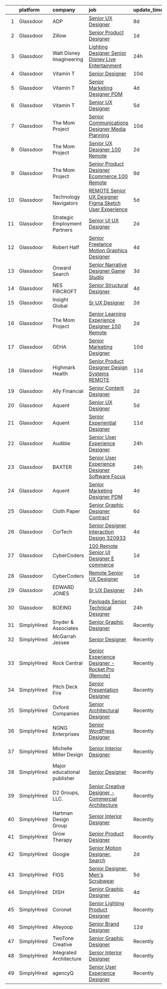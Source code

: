 

|    | platform    | company                       | job                                                                                                                                                                                                                                                                                                                                                                                                                                                                                                                                                                                                                                                                                                                                                                                                                                                                                                                                                                                                                                                                                                                                                                                                                                                                                                                                                                                                                                                                      | update_time   | location             |
|---:|:------------|:------------------------------|:-------------------------------------------------------------------------------------------------------------------------------------------------------------------------------------------------------------------------------------------------------------------------------------------------------------------------------------------------------------------------------------------------------------------------------------------------------------------------------------------------------------------------------------------------------------------------------------------------------------------------------------------------------------------------------------------------------------------------------------------------------------------------------------------------------------------------------------------------------------------------------------------------------------------------------------------------------------------------------------------------------------------------------------------------------------------------------------------------------------------------------------------------------------------------------------------------------------------------------------------------------------------------------------------------------------------------------------------------------------------------------------------------------------------------------------------------------------------------|:--------------|:---------------------|
|  1 | Glassdoor   | ADP                           | [Senior UX Designer](https://www.glassdoor.com/partner/jobListing.htm?pos=107&ao=1110586&s=58&guid=000001815be01ee6874bbd4babf18167&src=GD_JOB_AD&t=SR&vt=w&cs=1_7081fec8&cb=1655103823949&jobListingId=1007917743783&cpc=59DEFF8D475298C3&jrtk=3-0-1g5du07olr0m2801-1g5du07p3pkgu800-2f3c4f70934b8f78--6NYlbfkN0AR2uNjmkBsLhUbDGGe1Qsc_-HvGcpoGDKt9Hy0U0DCLSdHC2U1oG7ut_PGe1Csn44lUy-ROPYXBMZAzdIeCj-zWC_f1d9hH8N3G3gg45SvCVN_SQvVqqrorsksBKVDd8txgNLY9DSFCt__NvWMejzdpLlNqmoYJRck2JUMoAeMM91OLdlaAgWEivlxntaEqDLXxidQO2LauGsxcuO2XL3k5hBGAmoyuGspfIzknBvriS2KqM9_5DTudJTcJQCFT4_o8VywQ9jtlvyuHB7VZyHCtiist8GVDdn8N1a2P0jszmVgD_Vyy_DC0B3pcBzw6TZr3-iU4VXQFmSEfh03WAoD7jp6Zh730GPcUktwIXjK8E6NxgV8dkKfQnR1efXiUaS5ycXid_REiObmSEWZdsHItS_TIsqASrrLroBabMlIPy-FxENiNz_augEfUj-P-TKhIfMrhnsvexeuQECFNZUyIS5e7kKST1SpO32WvogAkKlR11tqdFI0lhUgPf9UkdFhM4uj3OInhKhVMyn_OCJPY_eExOR45FZb70glnmMPLT6DyX3EOykRwn4bRS8vq6gmoGe1zRzakYH1Bl06YMnDh9lQEpUDwS6QFS5VmxtbVSgNEjp_Myq6Ij_5EMSWsNpwIk6IQhzdI-1CX8LOKmlpZyopNr1Tsz_QRmCR2uyuLhZYKwA7nX2vE6IRa6NEdR7dedf7VGa6z9QcsmDOiERXbE9kcUGtdH8E_AFpGRXgEuYvqhgLzTcpwAM73FvgNaiaCRaeKLkr4CZ6mRWfO8R6MR3aff8IbPOVAVnTXbvi1_VradMvEJakgpHzD0ra26vFCb0pfJypwDQ69Kx1R5uJb1aRXPPXz8ces38xyd9BH-uJPVuoYzkm4xu3U3awsw7-MuSbRuiMtvw0YxBXi8t11obKbr-YK063jJr_Wz39_BU2y56EKP4XZLHinq7kcSOUxVb50APL3t_h3smTRvza0t2oAojUadP6UkdeneTGcASUJlJCOfKjrc8rIExMqShpzHzxO0tjnpMxuX0FLT5qNXrd3HRRkIfiTpxynQPBVSw1Po69_W1pSxkj1Th8fx0RFqQ26ZOOMA2JcJ9GiZnN) | 8d            | Parsippany, NJ       |
|  2 | Glassdoor   | Zillow                        | [Senior Product Designer](https://www.glassdoor.com/partner/jobListing.htm?pos=102&ao=1110586&s=58&guid=000001815be01ee6874bbd4babf18167&src=GD_JOB_AD&t=SR&vt=w&cs=1_1913d321&cb=1655103823948&jobListingId=1007933236055&cpc=F41FEAB56D215062&jrtk=3-0-1g5du07olr0m2801-1g5du07p3pkgu800-e496e8acc40d5a6a--6NYlbfkN0ANMurRYyPEXg08u6OamUd1Mvhk-zhFSGYIZgoJR86UvYL2v6MoUqae-sD5DnU21vo-KQkrM1-nxigulcVUp6UcYl08yI5UdNRZZIoboFgVCXFZH-Ur5VCCM-kHCbgkC536mMNcJpfMsoDbDUXEuuapVQkZvN0gLXl-tXLlhyovmLm7M2jJViiS3mRyVGgG2cnt5deRsE_Kalw-JAohFUo7eCLYfL-INBpBwk5N-_rH2gYFmWmJcRB1nAeksfoiluVMr51PKEIh2wRcagaBKWbhvs0E3rWfdBKycbDg3A8zbQyFvfJLql4kQwdYrQVVih-dAeMtKpT9PHa1V-upr62wezMBAta76m4nBJ01r7qwckhLjEcr6k7LQ1TaFDeFX8dqhUsfudjheZHg1ZiYMNxNawOLLWh3no4eQoExO9sBDB3GchkNLewkHUR05UuiE4Esu1a58wgKjhGiO6nXV3KDrXgMB_mbswsXP08DUCuoq3X3DNk7eo7LuC8ukrx2Uw9kaAAPsRABJq5zlgbBbrFR8W9tlExxvtbKCW3acnhTqDmGOAc3InMxb3vPAMJML3jiksKBF1WZozMQkyVI4_Q5wxebYmlaKAZ6GG4xTjR19LV5XWLLYRC4_Rs-H4Rmst2bXbQTpTlLhvenbeqbbuAs7nfGemGoDEFxVc-Tz5bvGc8GNIKLiGF6tRyxxEkvfa_5J_cc7yuSl0VzlK_5yHvabdf-czHs9ni_z4mG3sQhY8EQxh_YYbYGOTNVaNOFBNGJT8oVqCUQbW5azdsD9G65th5iLo-23PjlYc_xesFw59wU_hd3SPait4zcTGXjJ8zpvi66HDrXlviamjvg5me3NSjzzJ7CoxMbkpRduiXJzMSY7YJLd_e1jBFSb5euHKY%3D)                                                                                                                                                                                                              | 1d            | Remote               |
|  3 | Glassdoor   | Walt Disney Imagineering      | [Lighting Designer Senior  Disney Live Entertainment](https://www.glassdoor.com/partner/jobListing.htm?pos=113&ao=1110586&s=58&guid=000001815be01ee6874bbd4babf18167&src=GD_JOB_AD&t=SR&vt=w&cs=1_2814a0dc&cb=1655103823949&jobListingId=1007934367018&cpc=FD1C1DA32C38CFA7&jrtk=3-0-1g5du07olr0m2801-1g5du07p3pkgu800-183d2083d020ddf5--6NYlbfkN0DAFTyt7pbDCC2JPO79CSdi1dIb81yjczP5qsKcZIxgiRd1qisRd4re16D_VG3-wzW7qMk83DrT43t3AAolL8I5Qov7wvGEDLMgVH_9gEOlwZ6UMflC3_RsUxb2Rn1xYie_QjmLJDGNGvjy2bDFPJUzjN26qlh5f5eG00r7tslRIhI0GBSheW8Fdq1X5zi8-b_3cRzDc6HCSEfYyJOsdNhSWggq_MKdnvFBUzl4AOpDpSVa9LQkpeWwVZhgd2NObrbThWoXPzKqX6ZAo5k4DfKfgRRalJptTKVUidr5rsAjHLS3lITtC88Z3YESQMj1Uia0ZaYrz9qvgM8EGPhKKextJt8PEJktV8AxNpMgzXMRpaSr5s_TjhW9ZTUxZXcD_WENitrlEUWwV6VirOGhrdIeUIiAScmgB83zfQTUodoC0v_V1Sbb6PAZOeKzEesOURi31N81imt75A%3D%3D)                                                                                                                                                                                                                                                                                                                                                                                                                                                                                                                                                                                                                                    | 24h           | Gilmore, AR          |
|  4 | Glassdoor   | Vitamin T                     | [Senior Designer](https://www.glassdoor.com/partner/jobListing.htm?pos=130&ao=1110586&s=58&guid=000001815be01ee6874bbd4babf18167&src=GD_JOB_AD&t=SR&vt=w&cs=1_27dc64c3&cb=1655103823954&jobListingId=1007913667833&cpc=AC285F3A3ECA6BB0&jrtk=3-0-1g5du07olr0m2801-1g5du07p3pkgu800-baf80011e21b8684--6NYlbfkN0DMrcEu7yrtATojKJA7cEzGQ3FdRGWLh0CZQInL4ECGI6k5tN82kdM0OKoro5eXmjrhU1LzCeq0l2IIkj6n6RI8_0amsVUGQP15NMpAuhX-yad4CDq7e_LfVxFA3F54u95X8Sh8xt6I5sA1eKvUwGVipAkl0DBa93dQ_fby4AVnsiLtZtUIAsrmRlm2mB_A1Xt36YAUNjMgxEsqxui1YjqPnTEFMZ6xewOpiPptMo-joMsJVBGTjOjT0Z6DudSHDQMBQvoSnbIezYOIi3PpEhW8bQUavYEWvjbefRChKRPVOLdmcxNlU4W7RaX4IC10o1RBzbTU9pBJkXL_Kb5Fy2_F8Eoxujayuw5A-4IaNukjK627O1UvSkrUaiKKp2URq4Hwfk-f9XhlyuQs6e5hW33KaKvfmQelIGYSorkutBboeFXo1ccqtjagdxowD8eVNGRfQII9wNE4aBLLZzK8qJPU)                                                                                                                                                                                                                                                                                                                                                                                                                                                                                                                                                                                                                                                                    | 10d           | Remote               |
|  5 | Glassdoor   | Vitamin T                     | [Senior Marketing Designer  PDM](https://www.glassdoor.com/partner/jobListing.htm?pos=121&ao=1110586&s=58&guid=000001815be01ee6874bbd4babf18167&src=GD_JOB_AD&t=SR&vt=w&cs=1_11139f31&cb=1655103823953&jobListingId=1007926724966&cpc=FD1C1DA32C38CFA7&jrtk=3-0-1g5du07olr0m2801-1g5du07p3pkgu800-1b4beb9131927459--6NYlbfkN0DMrcEu7yrtATojKJA7cEzGQ3FdRGWLh0CZQInL4ECGI6k5tN82kdM0OKoro5eXmjo0IbV3G3UhsQeiXWaca1pTGh3pA9WzITxlpGJMyYx0RZJQE0_OTl3RLREp84fEa_pBy6AfYNtc1OoQTDZEkCXveAKXD71h8tPY1owF9FbvHJM1p3ZJOTPFzeHcb4-zK87zBJcEpRP4NPxsGNVS1SYb2ymFE-2PJ4NNZK4B8JQ23yAOJmR9_Btgf3LebqEj1OCelM8gbyvDDX3KQ_VWUu43vdAjL_y1klxOT0nGtoCJ9uUaFfd-DLo5gW0Y5IPkVkLc9DphgRDGKdf4gY5AMoZyEL_3yFsXEF9fbh0fM3ymg2NBAke6vfTypwud0c3dpkqnfs4O-VwtIpn2vGFnoG-UgXsuVeEqEnGIkUDaqF7z6fJl3WZ-hD2fNGea9mxAl3MRw5A3iXchY_9NT42vEAo3TCW2i9T2Ir0%3D)                                                                                                                                                                                                                                                                                                                                                                                                                                                                                                                                                                                                                                       | 4d            | Remote               |
|  6 | Glassdoor   | Vitamin T                     | [Senior UX Designer](https://www.glassdoor.com/partner/jobListing.htm?pos=127&ao=1110586&s=58&guid=000001815be01ee6874bbd4babf18167&src=GD_JOB_AD&t=SR&vt=w&cs=1_5223d215&cb=1655103823954&jobListingId=1007924943634&cpc=FD1C1DA32C38CFA7&jrtk=3-0-1g5du07olr0m2801-1g5du07p3pkgu800-783f057a1f0ccaa9--6NYlbfkN0DMrcEu7yrtATojKJA7cEzGQ3FdRGWLh0CZQInL4ECGI6k5tN82kdM0OKoro5eXmjoUXqkiq75TjknM-yrbzOadjLd9PuPCwWUZ9YjP5Lh_Y7z0_MgskuMgVNOKhL4bUlVxZKQneKLkzcL65e_W14RXMWJwmpJ0pV9a0G_BL1s-ITxcfnz8QoijZ7inXBqOmpbJHlIRhXObN0eFmzmk_oMwfNAFU9xkhqpBJDjO-gWlKl94MF0PS5bW5HD28C0di_4PHT0NK7EFm9M3Q5Lpq92ZsjGYDVGrlekZ-Ml55ik86IM5Ou48TdXwtlHTIcJ-VONiIMGeQ4V4-zbDZ016JFu_KNvFZe9QzIGKO3SRL4bKNZlPAhRCb8Ov4_slUnisjN-hB4GRQ3ZR00Cw60mzonFX_Dh-jAJcvbghN-VxV8FFYsulGUZZJXqKBQl1l3tFWLVtPnyZ4QXijgu4O0Jxduzwmv3YPEiXpcI%3D)                                                                                                                                                                                                                                                                                                                                                                                                                                                                                                                                                                                                                                                   | 5d            | Remote               |
|  7 | Glassdoor   | The Mom Project               | [Senior Communications Designer  Media Planning ](https://www.glassdoor.com/partner/jobListing.htm?pos=109&ao=1110586&s=58&guid=000001815be01ee6874bbd4babf18167&src=GD_JOB_AD&t=SR&vt=w&cs=1_9f85bbf6&cb=1655103823949&jobListingId=1007914033478&cpc=A0637F14311B9419&jrtk=3-0-1g5du07olr0m2801-1g5du07p3pkgu800-589e24fe4322ea28--6NYlbfkN0BDp_epf89aHDQhKpPegNJQ_ldQpEFZQsM9OcONMGxWx6pU56EKHF58QjVdAUvn2gWOCKJLX5Pah___t0noMZKfkogk1fvaww89d1MUBeo-dynkJh5MHmwSNCMByfUp7lYIVxgmTXwtvXfu7A8Bi6vJPHNMKZ0WCZXQi8KhACPaOFBszoMQc2nzH7VfFKGKyZUeVpfLyLyD_eECgebQIN0My7U2lbb1A_LqRp1WFQOUsmqeRismRqftP2ZxMgWHCBVF3rt3EgMvGUWKBT263hsxZAnyDGrjGc_MJotaczAj0iMC5N1OSfCBS9_gPKTSDCJfS1MsUm3oVSsUD-d6gzxwxrhKfxDdLoPFdAAZhxP0H8B8tOLeTn8Qr1QNrthkHyoR4logGWCPPreUuit9En178fUDWCo9bsbcwBsmm2FSME2saOoW7NAbLMNlTrchrLfyDcqIyoVQHNPdRDQIKxtpK1JEhz9DXwIf7LTJtrVJc6VZoELeP8DQnIG8W1B8fyidscFU8R8KNaXsjow4dMZ7EIPe3YR76hEGczHw7cfZk8II0tjpizx46hpvHZVcNcYmbkK6LGbpEg%3D%3D)                                                                                                                                                                                                                                                                                                                                                                                                                                                                                                        | 10d           | Remote               |
|  8 | Glassdoor   | The Mom Project               | [Senior UX Designer  100  Remote ](https://www.glassdoor.com/partner/jobListing.htm?pos=104&ao=1110586&s=58&guid=000001815be01ee6874bbd4babf18167&src=GD_JOB_AD&t=SR&vt=w&cs=1_0b46f74f&cb=1655103823948&jobListingId=1007932086694&cpc=F7A2269C793D5877&jrtk=3-0-1g5du07olr0m2801-1g5du07p3pkgu800-a7720eafb7f4c33c--6NYlbfkN0BDp_epf89aHDQhKpPegNJQ_ldQpEFZQsM9OcONMGxWx6pU56EKHF58QjVdAUvn2gVQP1R6UEx51CTxq_CzPkO-kLtRqu9wVfXREDt5ypdvStD56GNWlDcxSlaOUUFOexj7_W1MSWKcEXryt-VqsNIBFtTBMCBRmpvH2gPoVWIN9C-hqryfICcJpoXM5S_J_B_D3FmqB9JjRi8PU0KT1YRSPSDGZFBhda1BPCCCPvAMF8NVdCKiRdLawb5B1Ulgond9bvGpM0KJLHT9InE_jH0d7d-JC2UYSlJCD2t-bCOVJn73z78gsOeL3XUMJD_xI1nB0Zh1Z_HxzNmOQuCjXEe3Eq4cznxns8xJOabflTpwElwZzeLFORvwUT7n1Hz1QdKHgV9twp8FxYTPAc1ZX9ERVJBs8VEaqqjwLGqoPRsfTSSwL5SNai6DeU5r76zzddaGqqCOBIQ-HwDNN-gdWrOhmH3j4XvkkMrN_jlbZryauL9SqdW9UlIOWLp71iyAPbDJKI0gKwlVvKNZXMznSrwUYFZcif9lpwCALWpi5VRKsyoKQRwKyc3R-7JIcm1oUL7fjcinDXhl7w%3D%3D)                                                                                                                                                                                                                                                                                                                                                                                                                                                                                                                       | 2d            | Remote               |
|  9 | Glassdoor   | The Mom Project               | [Senior Product Designer  Ecommerce  100  Remote ](https://www.glassdoor.com/partner/jobListing.htm?pos=108&ao=1110586&s=58&guid=000001815be01ee6874bbd4babf18167&src=GD_JOB_AD&t=SR&vt=w&cs=1_eeebb854&cb=1655103823949&jobListingId=1007916631797&cpc=59DEFF8D475298C3&jrtk=3-0-1g5du07olr0m2801-1g5du07p3pkgu800-5dc217c156d2c160--6NYlbfkN0BDp_epf89aHDQhKpPegNJQ_ldQpEFZQsM9OcONMGxWx6pU56EKHF58QjVdAUvn2gUtaHUX3eLkJUiJQbi6OaBCyzUet3Z3d50_CjC2tXwtJcpx5M_a7xHbrE0_NT1JBo_I04700zYR1GArHt4e4I2AyoeFWxNoCyUlXVVhu8DkOuV_rtohP-ykCF1AY_Qxfwd1AqK8-LJaxBxgoMJCrtNOfGqbdpb-6u3HncJNMsFBnZ4WFoaSV48NJIY5BgrEJ3gIAAJdrldbOLMWLCz3dDc-Xz6buZEJLrMUlQdSxyOcCYhnMsmt80ZRtLUQzy9BBH302QP0n1oOgngABM3skuQJ8WXQu1qK1DSONaf_CFJ0Qz4xKMXhkXmvKUOwqeLLoulJfOlEx-tAkmyf1TCNO0Jd0pdf1Jj2C3xxBHp0JVFOpPIvHWJDK7Ny8DDKm2Uv9yT89Qaf-qAGmRRL5pab1VWAKt1CyuLDfaCJDNYOa9i39w6GtfTib_pwLYnCUNgMaKH-FpSsKESg38o6AR3n5pr3sT-cA1fQmA2SjIKejmgpQnOp9Qa-5DJD2IbGacd0vMnauPNV6SdyNA%3D%3D)                                                                                                                                                                                                                                                                                                                                                                                                                                                                                                       | 9d            | Remote               |
| 10 | Glassdoor   | Technology Navigators         | [REMOTE Senior UX Designer   Figma   Sketch  User Experience](https://www.glassdoor.com/partner/jobListing.htm?pos=118&ao=1110586&s=58&guid=000001815be01ee6874bbd4babf18167&src=GD_JOB_AD&t=SR&vt=w&ea=1&cs=1_9e580ec1&cb=1655103823953&jobListingId=1007923474795&cpc=444700D72F2ECBCE&jrtk=3-0-1g5du07olr0m2801-1g5du07p3pkgu800-85f4fd6b5ef2c7a6--6NYlbfkN0Dghj5z1L9zryqi6V-NO156Xa3x3UqYEK34b4tdfJ6K_3U_O56I2FbOR1N--ng7L1jtGnSUYqswiW7xBjq9N0Kp8mY0RZiM7054f10e-S-bVwEWBOsT6mgmbVD6aaG8yNXsb0WZd9CmEzu7NM9fqkdiXnLednVsll9xrnrjF_D56wzt4-OIzGhekaBqW9-yQZni1QqtmS6Et00EUmiUa6tonRscdt_IeuXOZauqXuGVYL0tDcCdZISgdzLTUpx3xSM1mwb9IAufjUR3_yv_oMLnpObDIvjjBcSoXIJs5vYjrhIAWZqIBc6MHHwhif4ynZ2aV3dfN7fmEw2ZaAkZKkLXsG6jYEHNiRIj6lEOqtXKA9iOSAdA5C-sLi3fRvI9xaZqX4c1blpAeL2Um2sVkAarmei9Wmgj1ibXvj6kn_GT_FXD7LIh0H32IHDwZ8seOIw0FBaO2ZE5xZmxDlga7t3agpCddFkwd-cOIGBp-mF3YmH4OZVkf8rfvZLl6v4piSq0cIU5WgeKZRl2JzlKFkoheeN92_GKqHLotztcEaI7GHpPWZQTPsM4)                                                                                                                                                                                                                                                                                                                                                                                                                                                                                                                   | 5d            | Remote               |
| 11 | Glassdoor   | Strategic Employment Partners | [Senior UI UX Designer](https://www.glassdoor.com/partner/jobListing.htm?pos=123&ao=1110586&s=58&guid=000001815be01ee6874bbd4babf18167&src=GD_JOB_AD&t=SR&vt=w&ea=1&cs=1_74a5b981&cb=1655103823954&jobListingId=1007931980555&cpc=32EE424DE2B657EB&jrtk=3-0-1g5du07olr0m2801-1g5du07p3pkgu800-3c0d58cfb2e5cf3f--6NYlbfkN0CLSf-jfoHigW1cBjtGRtm6_23EvXrANN9AHlQMkGJBiwptYFTk2c-t8irqyWPWI3x-QZ31W31wTjr9ruv6c3qdB1ri32lh_8dagwRQ5V9-LTl-ks22IvY4-LhNJIWTwHx-gvrVc6Ei1Jt76D_jUfbhDbGfv-po6NzQI3L7ixou525ekXo3VgkXt1GoQb0qrtwJm9PzuVXnjdU0PSxB_iTLV3csWvqzkGT5HBZw6wiK80bMvdKqmtcjC59n4A7WIBmhSa8u3Z1ORzpK2kbpAZx5Uik2zTJZ1KCtgIX1ztnIPHHSwMNPgCp0G9XREQNJSizsrHBGIsa4IcZIoyncU5JNemlh5oPDPLQgwhLr8epXdBvHqpE13xsZhbZgA1v5FTTuA-igKaSDWpKU3Vhv00__eNbUFjTJpLeQqcquT88jEuqSLFVYAaotRkuLFt2jCM2-k35YH0AK3vusU_j05k_nZFnSHAnPDMR10WVgwdh8gNYmQdeL6otplBW4uw03N_w%3D)                                                                                                                                                                                                                                                                                                                                                                                                                                                                                                                                                                                                           | 2d            | Remote               |
| 12 | Glassdoor   | Robert Half                   | [Senior Freelance Motion Graphics Designer](https://www.glassdoor.com/partner/jobListing.htm?pos=129&ao=1110586&s=58&guid=000001815be01ee6874bbd4babf18167&src=GD_JOB_AD&t=SR&vt=w&ea=1&cs=1_088adbf3&cb=1655103823955&jobListingId=1007926053481&cpc=FB7E4A1762AE5BEC&jrtk=3-0-1g5du07olr0m2801-1g5du07p3pkgu800-a35bce2ae1fee526--6NYlbfkN0CpzDdaQkua3np5pkmj49lKioZwmwxQ-yx5plwbYmV_M5St0DD8rCm1b97fu_mRPTT_o2HXMOfVCysEirEJoYdgOsK729yc258QsHmK4HBhroRjQVojqLssDhtpE90hiJNp8Q42_pqcOPmIwCBvXyd62eUjJ8qLeMKD5C_Pd3Ma1xpjeiSnCVNWelW9XiGUoQQLoqNeTWJ1c0lhxV6R2oJJLuHGUp5AUfxVP6NOShkF_C8I8xSQCkkY0QsV0YGQavU4oWPiadU6ftzuqeiL8PbL-IKk-E6pmYXP6cvEOJgTBY47exMoRhcom8MU5FC6QnXKiWi9m6nxl028uw6BDkR_E7RApKPAaBt0TOXLThIhkWMhsow0SC9SbHOdbcIjZBARW-_Gaj7LAKSwDuUzg_VvR3GsK5BZ7P_bBAVdXaWD0a_Bs7GZnD8VP0sBk8PZNkqTs3p4-hBbH2l-6-fmFugNz5a1wnA1BxUb-OMfltRar21lgerM-MEkJJET-yN9n6i5vJk2vvGHBk893kBLHXj8OgitzavJxlWZgpiqHuuuHVf1z-yfDqYnVQ_xpgXTNWnn2mELlqVNqtMVrA_dzBPUF-mEswdvHqo%3D)                                                                                                                                                                                                                                                                                                                                                                                                                                                                                       | 4d            | Minneapolis, MN      |
| 13 | Glassdoor   | Onward Search                 | [Senior Narrative Designer  Game Studio ](https://www.glassdoor.com/partner/jobListing.htm?pos=119&ao=1110586&s=58&guid=000001815be01ee6874bbd4babf18167&src=GD_JOB_AD&t=SR&vt=w&ea=1&cs=1_c95033c4&cb=1655103823953&jobListingId=1007928322732&cpc=654405A9B1E0A9F5&jrtk=3-0-1g5du07olr0m2801-1g5du07p3pkgu800-6a749217a6525866--6NYlbfkN0B7YoEZZ2QAGDyEGGmBPAUWSHc1Mt3sMCn9FehKcWA3w1Jyd5V8lWMcCNcrTVJ9hnUtnmncmJBIkjX7aKN-yD25QvOXrWub6y3kdMDiorBWt010WQmFOcarDvTWhcdvIemaGTeZW_uNapuGeTEFPoR3LNz2G23AO_esk7_TaVNuySNbS0m1awZ20WbyuJG9SETKZXCyHv2oMo7HR4YX0jn2ovhi0H1bAaVjpiLiU7vg5IDATVE0HmovE-pIaVlHuuirU1xxUCgNbs1_AFWqneMwsJYje7RID0OOl_wv-BIHgRpKLE3t1OtOUelNI_xTmXpoWwoDA7DhzimOLVdqEtSFayFSTWz8JGyouAKlHGf_bdWcleQaoMwOhwasaB5b6ttymYwFlqiZAOw8GhjdJK2qrJFqSjS1R3aEVJXgp4xME7B-OY9c26H9THthozbq8WFzitRJUCLx5s9NI_0MXQL93EpNxtK_kt5w1Xa3bocBTzBH3nTkYco6t4qXgWWQEJRNkFTVBxfbmNLs2w7apxS5Jlmmg3W4LRp5rRskJW7umG1LRpUep9_7prwdjbwIHVKmzBniyY7C9jEnVkgM-qKQKfYkFBD0x8hBxR1hpcjTdgG6DYEQtCodG-V2pz4UwRLbMl4StaIzYa5NkojN5fTzsLKF5ZB15jh2-ITwQ95PRA-6yZkCadBmv6u4vzl7Agy7nLAJyNCoGY2XaJxbkRwOG81pv_yYIpCVEDaysre4Bvs0Lqqvuuv_OwLzVdIzAlzqum4SGBWbb45C6TJ9V3u4qzSar_eYXwp3J_UcqDjRui6pgTq8IpyucphdAGHU7-KBG4t4xVpx8H104VO5NHyWGmgCaZSoSmmRuvoDp5gfVY37C_XmJQUx4YKQV87RYXjMvdohevq2niDQnE0-NnpyUYLaEehWX3hlh5kzerJHFa_xeWL9fT4m1j3B9cvqXT078lrGpbaooNUdDi2lvX4Ld8whYWEJWdNj7Hr6EprGoJDayFHpGLrbgH9JfLKCiA0%3D)                                                         | 3d            | Redwood City, CA     |
| 14 | Glassdoor   | NES FIRCROFT                  | [Senior Structural Designer](https://www.glassdoor.com/partner/jobListing.htm?pos=116&ao=1110586&s=58&guid=000001815be01ee6874bbd4babf18167&src=GD_JOB_AD&t=SR&vt=w&cs=1_2b1f203b&cb=1655103823950&jobListingId=1007926953723&cpc=155EB9D5185558AF&jrtk=3-0-1g5du07olr0m2801-1g5du07p3pkgu800-82d357cc8ed9ab50--6NYlbfkN0DiSGR40Z5TcCdl_J7A59VP_6ZDYIBt_zfNy0x5FbgpmDCyNykNdPc5_SS7ELdh2rC4aU5P_7RlS9ND__7eLh7D76Q_abHym5XpSlOr8lyWUXHVTlTyQjdlm7ysi17eIhIE76BMKZWN06-GQXCkaKl6DpvzbXWSu8wvX1xD94hp2e51VeUH9z7v-OyQMahfns6-YFBL19DUoLlJC4f5q2iiBP-9Eo80aTkP2BR37H5pHBycKhISLpzDeDwvoWLlbS89ok0MnZ5aTNXih6gQFfpnmuCNvHTULVhKYkbihhQ1Pl4WYNg0awAMZMAV98xLgBwhIwhnhVekelsUSvfK90Q8cC7Kc0ofKCVqzau38kywFuyKT9nt1H1yoWugjWGVbDm1nng9NkNtErYZANz4XJb21wmYSagdOm8hyCkKeB8RoWHUa9eAXTnlhjozHKNPvD3MOOVXSuHYYlP_OGS6ymw29YxBH7gbf9GZCNoFsjfFVWnh6gtHtcz2jR7Q6XwvdbzArK7K7wKSxgxIulBms2T--S0wVP_dklcHXipNc7r_STn5VSm3T4uLDP8-ekgzI7RTc99BJVQyYYx9NfLABgIG36FfOIrAUzKhZeNcEeBGUA%3D%3D)                                                                                                                                                                                                                                                                                                                                                                                                                                                                                             | 4d            | Long Beach, CA       |
| 15 | Glassdoor   | Insight Global                | [Sr  UX Designer](https://www.glassdoor.com/partner/jobListing.htm?pos=126&ao=1110586&s=58&guid=000001815be01ee6874bbd4babf18167&src=GD_JOB_AD&t=SR&vt=w&ea=1&cs=1_4997d812&cb=1655103823954&jobListingId=1007932187881&cpc=1160948BCBA38B5B&jrtk=3-0-1g5du07olr0m2801-1g5du07p3pkgu800-b805f6f295c5b435--6NYlbfkN0BKkHZu3wF05EeDimN_p6sYpKCMArvwa95YdH7UpkaBCuXZAtggzO9lGKJZ-EjBDGEeel6cvi_otURUSbFb-z0JHH_yChICAUdw7dOJjGcmOATWgJbimVFyav312TMwqFIZms574QwspobbMtB9VnJCBS22P2x06YSaz_v3GA45kci9QgLJlX4euZ0qD3BtRFzPZxqL7_aENDygPj20kCLm_kkoldHfSZy-YoXRyKbXoQvK-HSoduB67tBFXkv6kQSdmVvl1_o2hw0C69Yv9eVA3UNpZuUu6jKIgqnWWYnP9UD9iIAFEFQDTjF4uesNfqQ5W7UH40ysRjlOVnpiOe316pK3qTjZsGZGc42wdSrrPVCaDdQ_mDjb6BYhzFIePcBsgVo9X6oc3GO_cV6idXasrDwvj8C7iX06YUJup5jyJVUySvLxWhS9rq3kXO7xSeBAP4N1NC29eu-F2epPcltWOSNLMJJ1RCeKzPjPi5ZNI2yB9CrWG-Vv8X7U9LXR0Sw%3D)                                                                                                                                                                                                                                                                                                                                                                                                                                                                                                                                                                                                                 | 2d            | Remote               |
| 16 | Glassdoor   | The Mom Project               | [Senior Learning Experience Designer  100  Remote ](https://www.glassdoor.com/partner/jobListing.htm?pos=112&ao=1110586&s=58&guid=000001815be01ee6874bbd4babf18167&src=GD_JOB_AD&t=SR&vt=w&cs=1_4004a8f5&cb=1655103823949&jobListingId=1007932577513&cpc=FB7E4A1762AE5BEC&jrtk=3-0-1g5du07olr0m2801-1g5du07p3pkgu800-152f47dec537dcaf--6NYlbfkN0BDp_epf89aHDQhKpPegNJQ_ldQpEFZQsM9OcONMGxWx6pU56EKHF58QjVdAUvn2gXpajcZiaPVPjyHb8zSPHGadS1DU-bO_EnOoxvE9USsJm1x5txalik7zLacSfz5BuNOzuZMHrUbqqVEhLvY6aIOxXvVp4InuEKN9Hy5_cbhSk9wNWTIZzm4KGX-u0CVv42LE6WCyNDHt2am1fPhL8-agbaZ3udrrrpwpzC9Dmys1_9BZlBEjl6f4bf12nRVjkwwOOF0BL9l2BQC-cmN1G4FQRuEwr2siHv-1O3qatKvt98asFeiAuKneT643JOVFB7bjao9pO-95KiRvPWk_6e82wi3fTeTIv6Tm3E0qkINwjmQ6jl0cz1luwqgWgTmTt3ZpXbo5hNRojbgzXpKiLYSlNomULiEVVwnnCspEXMdy6pywPKcd2vy82wqfIt9pRrFz-ZqbE_3Mno-FIamKYlNrJwXza3Exu7Oz9K_VGoyrJCRsUCP9acgAFiZnbkk4QNPskuFMSVHTuAKygXf10vsL6aJVaPFhL-bxk5CoKEhCdUs0h0-PR59UM1yT_1ilNk2j9tw0cr68g%3D%3D)                                                                                                                                                                                                                                                                                                                                                                                                                                                                                                      | 2d            | Remote               |
| 17 | Glassdoor   | GEHA                          | [Senior Marketing Designer](https://www.glassdoor.com/partner/jobListing.htm?pos=106&ao=1110586&s=58&guid=000001815be01ee6874bbd4babf18167&src=GD_JOB_AD&t=SR&vt=w&cs=1_a204b06e&cb=1655103823949&jobListingId=1007913826739&cpc=A65DF3A704A48F9B&jrtk=3-0-1g5du07olr0m2801-1g5du07p3pkgu800-10aae45cec34ef07--6NYlbfkN0C7ra8cbslmtmasv2ZguBnHCZr8jAHHNwKWPAtZwfYKSqsZdj9HfYLjJ_bAI4ZODovdx18Dk-oVBjhUG5vKhrsw6WJKkIo_SABg-t0iN2EW6s7k0Z77EeQk2oWsUAKJzzDZcrAYFosuKS98PF_qwY_rScmUPGAo6-DB4uLU-y-xRPFWtAXDMEU21tdD6UfzwBXUuq9NJuvokuOj39MOWFl90nHmYjkoCOSZZA-V99VlMql0vQ2rGldLTBBjspGOzTlTqSfQFNrAiRgqj8A5_WcYwMhkQ-g0ymVHznoa-ZSU7PKfFPghI-_4-bNmEXoGrP1IS4-cj3ehB7lvDHCb-ZucSoNt2Z4o1JLo5PnsA4DKLJs5HwQqhHfwsVEA3Tl8Tc1bB3rVXaDbPjiINXxpjRajyTAcX8KI4mpOrM-dc0h5-hXafA_H-0Yzy3NmIAm01g8RVoDID9wvRfsdE0k_Kn7IwH3pz_si-Ic3NakK0Ym5MZCRWppszbs4uyvF6INhfB4RmGlcZD_V3OABXcJBBfVUhgS9L1M2qnNnReK141WVLkJt1QNiSti4iEQEdGoGcI2E6xnrZLq6mw%3D%3D)                                                                                                                                                                                                                                                                                                                                                                                                                                                                                                                              | 10d           | United States        |
| 18 | Glassdoor   | Highmark Health               | [Senior Product Designer   Design Systems  REMOTE ](https://www.glassdoor.com/partner/jobListing.htm?pos=117&ao=1110586&s=58&guid=000001815be01ee6874bbd4babf18167&src=GD_JOB_AD&t=SR&vt=w&cs=1_2838a816&cb=1655103823950&jobListingId=1007910468784&cpc=6FC5BA77C9A4CD78&jrtk=3-0-1g5du07olr0m2801-1g5du07p3pkgu800-099f7e498e1c384e--6NYlbfkN0DJpavXH-RmO-bOhRaRmJiy38opQiWQs61SUSHCWycS2RCo-jhand2O0kUpFbi2EHimwB7LtavONx2mliRkQEzgeR5x8wKBQfHgKIFJklYg30XK-qwctzpgB4ov2R-SV2ZhyZWYwR-gTiy-o60hBkf1bGtQidk_cS63EFbbxFbjsK8crxrnO4nuod6EsHEY0apQCizqDs5IdPOiwFoXnxEW7DGE-vlvegQfyf0vOCqPR7Xd9B_KNbZtcoRk4yG-6Z4NFUBmZXBkfN9Q4Nr7kkiqwHLxrraRmkXCy7RZNah9T3p3F8_5S0vIeaYBvV7dWt0BGmbPTeR1LgzazaDcMMRV3BjpHrgZIA0Yyep45li9Fo_qb_dLinH9Mh-nQyEdVTNuRF213vKs7ZVHgniv7ses4g2x096Y-3vYOEPC9Jo0LGu3DrPrLIdw7WDXPrxAa3S2IIvVdiNIyFq-MM1VVtyJfQezIitb4e4A_RRouUYfHz_Y8sixh5NrR1GnGLUSJPCN9Jg089zxOXx3Hw3To4o8aLSP-s4oPCMPuTA2G9C7ZqpgpYi6Zk45)                                                                                                                                                                                                                                                                                                                                                                                                                                                                                                                                  | 11d           | Pennsylvania         |
| 19 | Glassdoor   | Ally Financial                | [Senior Content Designer](https://www.glassdoor.com/partner/jobListing.htm?pos=114&ao=1110586&s=58&guid=000001815be01ee6874bbd4babf18167&src=GD_JOB_AD&t=SR&vt=w&cs=1_08aff4f9&cb=1655103823950&jobListingId=1007931914480&cpc=654405A9B1E0A9F5&jrtk=3-0-1g5du07olr0m2801-1g5du07p3pkgu800-6f56a43974f1a059--6NYlbfkN0DJ5QQ_XkAtnGD7OtNJBPWnMWX0-0yeBIg3SyIy7sPtwbzsSHHn3ObDFBkKUa5OGl_5JEiR1-L6N0MmQoCtcQT9szH7rSlEtRAI0Rh336gOrI5GVDTZgVNqsPFlSEIVGQCTBcRFun_7F7HXOoBEk7H72RpgFtzc18bM34-8T2XvW7Q28391CEcBny-TSoPw5LgEyvi0Rs2L6ZqZUsont8C3fi08K_cWYCGlemzSHNk6QUyEEX3AidgCbXNUtIVQRQ8cEe7DwTGanye1DADBnnSluNei20gJn_GkNLcsg0YqNkASsjfJaE4vZecOgrXJRWVmDOempB98bTwJ1hC7jU5HHN9IHg6b_meeA9aelfn1HDIEc9xDMG_9YrLtI_jw_tpbrAKZPwEeGnHV1qqWdUyFIYOYZuPHKE9muMz2lIapoUiqh9ZwW9Ta5xA1MU-O6ly8y0w78meslkLs4QJtGqJLZUiVXpZWW7YZcvOJoPrNFKyJb96eJ8Tr)                                                                                                                                                                                                                                                                                                                                                                                                                                                                                                                                                                                                                            | 2d            | Charlotte, NC        |
| 20 | Glassdoor   | Aquent                        | [Senior UX Designer](https://www.glassdoor.com/partner/jobListing.htm?pos=125&ao=1110586&s=58&guid=000001815be01ee6874bbd4babf18167&src=GD_JOB_AD&t=SR&vt=w&cs=1_27eea7ad&cb=1655103823954&jobListingId=1007925031888&cpc=FAE5E775D180B2FB&jrtk=3-0-1g5du07olr0m2801-1g5du07p3pkgu800-05f0993aceaa16c1--6NYlbfkN0DMrcEu7yrtATojKJA7cEzGQ3FdRGWLh0CZQInL4ECGI9gD0Wolx9R2EDT7B77c2cR7OxPUtbwJ-7dgLawstyTUBdZPWFFWZu8z9oNTF7XfnvTqK6U515SDFFzkEG7v9Clheut3TGFJvKt5vXMSMo6cr5gV4T1pbMHupeoF5jycCAC8gDtQtP2i6HYhRXGZwu1HZA786ybWkykZ1kHfBwIMVH6lXIDqbY3OjFEl0wS3fwIblWFF9ljeUlvJ6wkaeC63fK2ppGad7yhqZAdXdzb-WrX9ibKjWz8NDjnEiC9FX8fkgU6nJraz3HX1mEHR4iPnxZcEk6lTZodh8QGtU0qaNl5ClKRPnL8ITxhngeAzLik79SN5_1KyziA5njdERCV9c4Rq3j9y9S3DUzybsxx8KTNOrtS7ZPufO-DLapoFCpu2YOkoxou94fprHzllvCAw_iFM5N04Xw%3D%3D)                                                                                                                                                                                                                                                                                                                                                                                                                                                                                                                                                                                                                                                                     | 5d            | Remote               |
| 21 | Glassdoor   | Aquent                        | [Senior Experiential Designer](https://www.glassdoor.com/partner/jobListing.htm?pos=122&ao=1110586&s=58&guid=000001815be01ee6874bbd4babf18167&src=GD_JOB_AD&t=SR&vt=w&cs=1_ebe6b008&cb=1655103823953&jobListingId=1007911652005&cpc=C4A69CCDBB3B9599&jrtk=3-0-1g5du07olr0m2801-1g5du07p3pkgu800-e54403e32c296ad8--6NYlbfkN0DMrcEu7yrtATojKJA7cEzGQ3FdRGWLh0CZQInL4ECGI9gD0Wolx9R2EDT7B77c2cT63ECJCoR-QP7YzNdS-qDjfhe1SzELqM1I1Yxk_SsK5pwr4nKYrm8vGM7hFKsE6FrmopgiETUV8eZGpL_hd4pTe8-cM_9gCQzDsiyeUWAMC_e2KKovf_bxRjOjUJDT83W8eF3ssEJ3akwCNmrk2nATuf1JuS8YlRJ5m0kXZzj38gxejmkeoyxokQH_cXSx2LhDg8BPDoozU50qDD63zM03WWgxejY1AI_piC1QDo0_VmHqZcl5OLBH1TMEtxP8gYFbeMOJf8AFYVUfOe9ULCs37FuRXPVrBqFofOYt-jg6IoXrgzFFb0tzzwvk3ngTrwW83mTPdYjLDejYFSahr5RxbbK_X6pM8hR7LNmme8Bcj1egMy5XDoxkEBj_gRfHbUHKIPAbGmA54g%3D%3D)                                                                                                                                                                                                                                                                                                                                                                                                                                                                                                                                                                                                                                                           | 11d           | Remote               |
| 22 | Glassdoor   | Audible                       | [Senior User Experience Designer](https://www.glassdoor.com/partner/jobListing.htm?pos=101&ao=1110586&s=58&guid=000001815be01ee6874bbd4babf18167&src=GD_JOB_AD&t=SR&vt=w&cs=1_cc3c11d3&cb=1655103823948&jobListingId=1007934553389&cpc=618B7C2C2BCBC227&jrtk=3-0-1g5du07olr0m2801-1g5du07p3pkgu800-5b874d42da3d551d--6NYlbfkN0Bdd4o5uokT9skMYzkzH2dUVVc_sjS2wyLHOFjCY0bjobXrpDGJEXkNVrfXaAjoEdjInPIMqSzTeT_drGLcoZFvxNocQa4pK4JHvgvJNZ79MXvPejDClhtLR0XhnMlYITOq2am0Uh5v61UVnwkt3BUMshkM0WrZ6c0eAEhhAWY2dsFgWJChjTKPU9WYCj60QogtvqNhAabwBgz5lyw1jErsrl_tJOG9Ef3dHtjfbRhWB67kTaA88bv22CA3QB-gP-acM9xEL46v9bodzlfY9MUGQ8f2NbNKMKbGbX2E9Kn9MNB2FEQdqqfkDi5atHfyYoyN5VrwwgbPP6jSxFt7nKY7KcS3dgmTrezZEW46zoPVLMjs-Q84f-1BaxAe29dC9v5lQgJFgRMP3-k1Mpq-CsKIgoQPlXEWBJKhbNN2pvtHcHbY-g5AQVq1xivK3SWX3S4%3D)                                                                                                                                                                                                                                                                                                                                                                                                                                                                                                                                                                                                                                                                      | 24h           | Fairfield, NJ        |
| 23 | Glassdoor   | BAXTER                        | [Senior User Experience Designer Software Focus](https://www.glassdoor.com/partner/jobListing.htm?pos=110&ao=1110586&s=58&guid=000001815be01ee6874bbd4babf18167&src=GD_JOB_AD&t=SR&vt=w&cs=1_0c1003ac&cb=1655103823949&jobListingId=1007934919208&cpc=48B9F4758953335C&jrtk=3-0-1g5du07olr0m2801-1g5du07p3pkgu800-cbdcd0ec50ca72d2--6NYlbfkN0DjCZpU1rKD532J497OJ0vMCaeQk_OAIBwvcRy8C2L4Kt_vV0hqF-5BY8JTxZHbmsYHTB9OTxkUqb2qP-wX4TleN3UsMFFEyDebgte7DqrnxTgLT8znAKqfkZeJYB3SQw6fIAkceayjkumMNY5pwOyZgAZIGwwOQgWd6VRUho2RRbk9QSJEw-QF8Q1IBEtDxwe6XzrGcwdkvFkIs_4Cu1kUpMOf743OOA4neUkyNqaPjRbreLU0Tw1QFKcuEHp6ELDbjbxxYwoNiFdUtj4izl8aq17QxR_9Y79IzCdDjZo743SDJSUNLbu04ClYLZ1Xte1_5FA9DCyWwzwUSKJLTwWNQX4vPhviPSQhtMJoEBhSmbVv6XATLJxnYdmiiEGECVGlropzlALeotKBR8d8IS16jjQvmlEkTsM8hLJ6APct_F-pA33hhkpY)                                                                                                                                                                                                                                                                                                                                                                                                                                                                                                                                                                                                                                                                     | 24h           | Fuquay-Varina, NC    |
| 24 | Glassdoor   | Aquent                        | [Senior Marketing Designer  PDM](https://www.glassdoor.com/partner/jobListing.htm?pos=120&ao=1110586&s=58&guid=000001815be01ee6874bbd4babf18167&src=GD_JOB_AD&t=SR&vt=w&cs=1_39e78438&cb=1655103823953&jobListingId=1007926858480&cpc=FAE5E775D180B2FB&jrtk=3-0-1g5du07olr0m2801-1g5du07p3pkgu800-747751b849998388--6NYlbfkN0DMrcEu7yrtATojKJA7cEzGQ3FdRGWLh0CZQInL4ECGI9gD0Wolx9R2EDT7B77c2cTGca5antBq0bBJsEwzT4Gn12rfTfl2dL53zkIYwCmFkIJmcWMO3rN60vGYRU1ICFKJMnRrBaextmceZ15yFnS-xvPCwvPmNjaTanLUU9Jfa4RDlUxAy8eW8jvsjJSN145jKI9eB69bS0A0gbz4ZRW5oMSewqxlSlR7ghaasuVi2S3iYNyDWRmiW4cJ000zl0yljbl7ytTPcdJchsx5qxCHDR37kLMvPFMW_aF3AR5YFE10buyexbUKQ1cOu7ZKQ01OEGaGlvKLQllghymnIxuIrL4sOFACH31JiwrHdEgWb-6rAI3tWcaX-UUclZc8aLDndtM4I_zE0p9FZ3pvIBfX-x522MIwHpXoEn-5tWvAEFPDtCOOfqsvknNZFaROIoCKS70eerE62w%3D%3D)                                                                                                                                                                                                                                                                                                                                                                                                                                                                                                                                                                                                                                                         | 4d            | Remote               |
| 25 | Glassdoor   | Cloth   Paper                 | [Senior Graphic Designer  Contract ](https://www.glassdoor.com/partner/jobListing.htm?pos=115&ao=1110586&s=58&guid=000001815be01ee6874bbd4babf18167&src=GD_JOB_AD&t=SR&vt=w&ea=1&cs=1_2e1dd429&cb=1655103823950&jobListingId=1007921189792&cpc=6FC5BA77C9A4CD78&jrtk=3-0-1g5du07olr0m2801-1g5du07p3pkgu800-5d003eacfe51bcfd--6NYlbfkN0C2MsYJL2-v0hr-Ox8pePttoXTa_LO6yqdpWnMQbSkQSE0iH6THjvdY-wvS-ihIaV3w6DYxomHMq7JqEF9ziwCPy0G2ezgNe2n3Z29YXq21f4QYwNX5WQz0GUqIYdA-7Gtidi-kR1z9VDSOrKAgOJs6Ayohs3OVpzP6VjXOcqb_gViqY-iCrLZ9WRQ5_4eLp5U1hzLTzkrX00EVSvyj0DvVklEAdjrAkEyDteLF7wiWjdTEFKp5NY5-KMtpkWt_Ns9gVhdPsbQ7zavlytlGOLxVh9QIF9DC3TvgJxujPid3p4YfcnwpfJ2Fl1NHg63irCkWblQg3XTxQb1V_rtq3kamtaT5gzECh9gKWiFl6VZEUtWGiTfpiPphxWEi4u8metvgNJC_eab6JkGdismMN50-Oj7e7Ua26iBsfWzAlPSpctVD5ikzbIjQS5L7_toBd6cWV97G8Plr_K-j517RmB86ji4SaU_rPRFmgCKnbTCciCICLID6muMZDYTOSgVnomzBUIl79ekxT9JCUPBNUOmN)                                                                                                                                                                                                                                                                                                                                                                                                                                                                                                                                                                            | 6d            | Remote               |
| 26 | Glassdoor   | CorTech                       | [Senior Designer  Interaction Design   320933](https://www.glassdoor.com/partner/jobListing.htm?pos=111&ao=1110586&s=58&guid=000001815be01ee6874bbd4babf18167&src=GD_JOB_AD&t=SR&vt=w&cs=1_f7e993c7&cb=1655103823949&jobListingId=1007926183499&cpc=56C4EA4A1A191A49&jrtk=3-0-1g5du07olr0m2801-1g5du07p3pkgu800-03c74f19bba8f3de--6NYlbfkN0ATCZlh4at3dJuJ3v9QYE_c1VOYF6jG6qQshNoY64OlFGro_RWsbK-5h7eL5z77V0l-Xg-_ahiDiyxLDSUTP9iCJlQlUlS940nUEJ3SDgVg07aWHL8vgbZdjhMcufL615yTcjlzo53v5Xx4tBw-Y7HkqTF5Kp6dmU_XrWUwS9k8GRRRy1KQo75bI4UAhERue1C8Q_MCSCIL9KLFKeyMfraB64h-2WG9Ipc4rM1pvh66dJHNYC8vtELPX7TcpDdQdmgOTB5ZL30i9QxiduKNI_BwzpsnjODBS6J1jjXyDjfL6-BsRvkh06ZImjKFsTorOpMifwfVoVqRxvBcjiY5AxS2LRPRIsM5nq2Sit0n5GGU7ZgnBD37_aHuDriPidecwxU0a9B7kI2DImnDtBKiAWPuj9FAlT9Sq0EDuumLUXimckKDGuD3hojqd7oWbAzNyRN7_xhv0AqNWeBn1Ngt5z3nOHDAjPG6gLXu2nocwJnKL9jyAeiH5hJEF4hzP3s1aqOmeKAJtkAZIGr9354DwGEfH4EfqPgccIAc0u3Jy2HNd-H67ayXxQ-Ko-o-jTFIXNqHE3mdUvMMCYNU-rF11AWQC1y568bKQbQ%3D)                                                                                                                                                                                                                                                                                                                                                                                                                                                                                         | 4d            | Newbury Park, CA     |
| 27 | Glassdoor   | CyberCoders                   | [100  Remote  Senior UI Designer  E commerce ](https://www.glassdoor.com/partner/jobListing.htm?pos=128&ao=1110586&s=58&guid=000001815be01ee6874bbd4babf18167&src=GD_JOB_AD&t=SR&vt=w&ea=1&cs=1_febdb063&cb=1655103823955&jobListingId=1007933174192&cpc=B076152010A3B66C&jrtk=3-0-1g5du07olr0m2801-1g5du07p3pkgu800-b89beb1e8b4312bf--6NYlbfkN0CpFJQzrgRR8WqXWK1qKKEqALWJw739KlKqr2H-MSI4eoBlI4EFrmor2FYZMP3muM295NDHjnjkQEKql6SSJ2RF1eFoa0_nNcOB-VnZd8WdlwWNnEcPhnpjB01r_9MXlkaTMUbSdtd6pIIWy7UAs8YV2AoB-mfePI2byND_ea5Rn3Lv5STdU_DvBN4elR38ShPuCzdTdWURUHO-I8WGS-kB1PFzY1zH9bTQ1tyx9blQpVVAKLa1vR_UsqafJlt1b2UPyUTg3OwI9QUzj85QNzgkQms4TAzGgDuHRmmbnThlYH2Dw5oCNK9DAPBEbwztq5AMYTTGS42anuMpPGhxHjxOqGP52w-PEg3Uh5KQCxU1U_aFHolxdtTsYOn1nFzg9dbshVQg8366Ec3F9H5JT4M6jA3AdW0aMjHpzZtUzZPPIu5QH9L0LqxDbfk0HZG-AIXhAACAwbSJErjOL_MyCgm267mIR_j1O14Oq1pPExBEm5M5tD9-kFiaRL2XAk0AP1YA_Oa5glAplYPdkp8-2NpbH8O9Uzfl9Ao0NN7glenP_Al8F7C8AKw8n0AQj4JM4Caz3PVLTlMJDhzCJaVk6IDNi_GTfTA9BdBjG3Opll_JbS9yEnQgbc_4HRTj35nEO80RSa8ECrTdx5K2dzKAbePGIkknRpx0skkUtCpd93HUSMhTg_NrLFutVWSVgEMqhz47nu9LnjjkulCkd6PUBahO5nqFYYq9-Q3QP_KLL_-RM_32wHHE_DTdiHZTndtsQwa15T15GpB-rfpDt6-f9no7R23VuHiJ78j7bLqjNdEmrdwcdMmDuMS7snFiYc8bI6d9qraTHztgsa8In5Ku1ZLLLs65x6gnOjNJPmUbdCpkmeCAJyWUGQGAsQIaQZeSU5aQJxQRdctwCzDmxtreBIXSW2CZiOy8f1-tbncI-l0EEfv8b3aWm0h5nxJGFsC2f_pC4OvS3ulFfmXxjj7gsv-wBxaocDmMcNw%3D)                                                                                    | 1d            | San Francisco, CA    |
| 28 | Glassdoor   | CyberCoders                   | [Remote Senior UX Designer](https://www.glassdoor.com/partner/jobListing.htm?pos=124&ao=1110586&s=58&guid=000001815be01ee6874bbd4babf18167&src=GD_JOB_AD&t=SR&vt=w&ea=1&cs=1_0836cb2f&cb=1655103823954&jobListingId=1007933174427&cpc=FA84DF7EA1EC2398&jrtk=3-0-1g5du07olr0m2801-1g5du07p3pkgu800-2f92a5644eef87df--6NYlbfkN0CpFJQzrgRR8WqXWK1qKKEqALWJw739KlKqr2H-MSI4eoBlI4EFrmor2FYZMP3muM295NDHjnjkQJZW4UWVKdu5Ij-6PfFtoeBLtTczzkfaDk1-rY_A7FjiZI4oBgrdrOtYwJtnKgnTK9pFX4e8I3-k4aGnylRont6Oz4pQZ8Q3965taOqSNC1JWq8vWqsCLIROjNy7GELSiMJadTlxy7B9fdOyzXO3-0GRGwl5Rj39EjDx-raB75Sgcat3aBSm0ZdCMecL6_8UxSJB9RoSEZCWqvoQ4VUe9v8hl4QQLl-S1m7hswU1j5Umv9zcgBNgiL1vP2lE9KPnKQrET8OoFUhq0oSaEkQJ_zyY6vcw8FEmoMnRk9hgW4h1fjKlkNy9GkBtyM8QkSOp15dPWFY90mWhuogm0A4ETOMNI3govLkq0smkG8PQ_8lQhIFtGUXjtrV5N-LFnaMpCEBeanAU7cRhYlmRdV_3P0EBzGSARcWfLGEUNtQnxIsAv2zEe0k7NbLkIjU-Pdl3XKZlkIc1JvVNa1I59MtJBCYhpcgzitu-gEBiuwk_LnwOXO_Rim8nkhIpsMe_SKPjYVwF3dG_yvv1qV4m26fObogdSFSvItD5bgmm9goUEZx6BBurzDX6elvJfQThx-V-sdANFQiE1P-gBbHPqGrFVhx6NT2-1rl8UKlSrfpw5fJiVz3Z5xba7LvIG0aXB_N2OYa-Svp9HT1uKXxRPnBbvfyGlWvroe_52kfGTkbTV6L_PboGKimes9IFz6CJ5x51JIieozlw85NZq4vzIsnWm0FxMedsAMckrQu8kN0USwPSJsJ3cm1xFbra5sqC63BndEQ0GoOBhzKaPzrg0_yCRq_rgCKMOLWeyKZfrRG8ZB572Qgz7LhDtacvjVqTQ37-Ez2NNfJYBi04GhnVyD1VFUWWcxzgIQQkU331O9mwURF0foPGwzXWbBvH4orYAwGNItpNSJ78tGXQXgSR2Xvu3v-PNH_gpQS0QQ%3D%3D)                                                                                         | 1d            | Miami, FL            |
| 29 | Glassdoor   | EDWARD JONES                  | [Sr UX Designer](https://www.glassdoor.com/partner/jobListing.htm?pos=103&ao=1110586&s=58&guid=000001815be01ee6874bbd4babf18167&src=GD_JOB_AD&t=SR&vt=w&cs=1_6c73df35&cb=1655103823948&jobListingId=1007934523257&cpc=BFE8C4BF51BDD557&jrtk=3-0-1g5du07olr0m2801-1g5du07p3pkgu800-de54cebf2d7c6c30--6NYlbfkN0ClKv8JknXx3qlXZr49u25TMmhJoIFsMZ-3doFSFr5kIGy1qIUgLdLzwZRtFQc4rtfiaAHx4JC0vWcgiyiC-FWK2UjTqmPBS7fKEYJUWh8pshghxDnV_Nz1MXkcjB6HDwGqyZ10ZCKuLrgxhi_210fHYxACEU6fHKEu8RNfIvwla8fUT1jxsKaXunBec0qEZlKxn5iSCC6MgltMlC0yZCBL_3tldv6eAE8JWuRwxpx2X5QA46al0LzDL5lFebcbibD0bQtx5Jz7Vt-MlaS9oZAQa3yGOSyLpDY98PAZVPL909Ko6oM89OAbNw3SQoybk8SXjo_0BDj4DR5_2sBpJGzWm8Od2o1JlHmSqUWfaqkU7PhrhsiX324kDPNaGCoR-VRLDzYQ4alKuBXdElTQKNzGuvcodPJdI0oG1qGXKi08lP8CW-2EoduxdMGMdrJsuso84xkmU0bM7g%3D%3D)                                                                                                                                                                                                                                                                                                                                                                                                                                                                                                                                                                                                                                                                         | 24h           | Warrensburg, MO      |
| 30 | Glassdoor   | BOEING                        | [Payloads Senior Technical Designer](https://www.glassdoor.com/partner/jobListing.htm?pos=105&ao=1110586&s=58&guid=000001815be01ee6874bbd4babf18167&src=GD_JOB_AD&t=SR&vt=w&cs=1_fa487099&cb=1655103823948&jobListingId=1007934592509&cpc=7AD1D84939BBEEF3&jrtk=3-0-1g5du07olr0m2801-1g5du07p3pkgu800-1211dd79f432ce2b--6NYlbfkN0BddK4H-tsabPiX3BvkwhvbvP4OkLNzlRX6egXJy9Hb11ERhvpR4KXHxhlaUl_A2YSGkKY32L-RJG1v_DvXgvV8-aGmhwg9jrou6-MPNhibJKCFFFdkstltplk_9DX7HC3a7DUzPiBkr10OD2tRnFoba5-LsBJE0nrd6SBS6vHsW5fg2HG5Glq5r165Q--PwQ9KLei2U3ANSoYFluLdv0KRhZgFIRKGb-Nc61JHcwquisQm9vOotPX3cFYJZtSofg2-VSFnhuV2SZwYkV63XfTXp3m_XNs2pW8z7AN8iwZiVBgykvZqgR9LBRuw8DecKnp_dQtkjcJk-BNUvbs2IUkh7vM2wM-CPNU19InxWg2TP6RiDleft3lsgTDUjiktsAQ5kxUtoHlzggrCgL33dYwDiepOTbWC6prfM_HlAbg9F1Fz4FnSNG-hoTiDA6hHeIM%3D)                                                                                                                                                                                                                                                                                                                                                                                                                                                                                                                                                                                                                                                                   | 24h           | Everett, WA          |
| 31 | SimplyHired | Snyder & Associates           | [Senior Graphic Designer](https://www.simplyhired.com/job/wRGE76dUJEJIUkXEQy6N41NuvP8fMcR6k484t2IPuCM1SIILuB6ZDA?q=senior+designer)                                                                                                                                                                                                                                                                                                                                                                                                                                                                                                                                                                                                                                                                                                                                                                                                                                                                                                                                                                                                                                                                                                                                                                                                                                                                                                                                      | Recently      | Ankeny, IA           |
| 32 | SimplyHired | McGarrah Jessee               | [Senior Designer](https://www.simplyhired.com/job/Mg7ofcKk1RWQYoiEP-A-nvhEKv0uaxam4eBa9S2ItBAL9lCJ9uLVtA?q=senior+designer)                                                                                                                                                                                                                                                                                                                                                                                                                                                                                                                                                                                                                                                                                                                                                                                                                                                                                                                                                                                                                                                                                                                                                                                                                                                                                                                                              | Recently      | Remote               |
| 33 | SimplyHired | Rock Central                  | [Senior Experience Designer - Rocket Pro (Remote)](https://www.simplyhired.com/job/WFOQFrw2mphynW-NsIpy91iE8xWR5Lm0fNy65Uhq_2M__KiA2xz0ow?q=senior+designer)                                                                                                                                                                                                                                                                                                                                                                                                                                                                                                                                                                                                                                                                                                                                                                                                                                                                                                                                                                                                                                                                                                                                                                                                                                                                                                             | Recently      | Detroit, MI          |
| 34 | SimplyHired | Pitch Deck Fire               | [Senior Presentation Designer](https://www.simplyhired.com/job/jYNTnV-puvkSD-LiXWowLCQsrIrlIgUc9XdxbeCKV4VMJpASc_8p9Q?q=senior+designer)                                                                                                                                                                                                                                                                                                                                                                                                                                                                                                                                                                                                                                                                                                                                                                                                                                                                                                                                                                                                                                                                                                                                                                                                                                                                                                                                 | Recently      | Remote               |
| 35 | SimplyHired | Oxford Companies              | [Senior Architectural Designer](https://www.simplyhired.com/job/T7E73TzbWRiKTNexi0LkL9Fqt9L1_k0JmVBmdUd5dLiK0CN9xwEQLQ?q=senior+designer)                                                                                                                                                                                                                                                                                                                                                                                                                                                                                                                                                                                                                                                                                                                                                                                                                                                                                                                                                                                                                                                                                                                                                                                                                                                                                                                                | Recently      | Ann Arbor, MI        |
| 36 | SimplyHired | NGNG Enterprises              | [Senior WordPress Designer](https://www.simplyhired.com/job/nNmOqtuT06Mk-lcmE7eheAXQQWiNMpXcVvCxka53D2mz1JIyK1uPSg?q=senior+designer)                                                                                                                                                                                                                                                                                                                                                                                                                                                                                                                                                                                                                                                                                                                                                                                                                                                                                                                                                                                                                                                                                                                                                                                                                                                                                                                                    | Recently      | Remote               |
| 37 | SimplyHired | Michelle Miller Design        | [Senior Interior Designer](https://www.simplyhired.com/job/Sys27llYxhHd2Iu__rvU_izDDcx-fz8jwbDpbCIOLy5Dr_B0O3v-Mg?q=senior+designer)                                                                                                                                                                                                                                                                                                                                                                                                                                                                                                                                                                                                                                                                                                                                                                                                                                                                                                                                                                                                                                                                                                                                                                                                                                                                                                                                     | Recently      | Saint Petersburg, FL |
| 38 | SimplyHired | Major educational publisher   | [Senior Designer](https://www.simplyhired.com/job/sPGxsgyYQ-jge8yaSqTUycpg1qZdyrfzhQRm_H1aTkvRjYCsFeiZKw?q=senior+designer)                                                                                                                                                                                                                                                                                                                                                                                                                                                                                                                                                                                                                                                                                                                                                                                                                                                                                                                                                                                                                                                                                                                                                                                                                                                                                                                                              | Recently      | Remote               |
| 39 | SimplyHired | D2 Groups, LLC.               | [Senior Creative Designer - Commercial Architecture](https://www.simplyhired.com/job/Yzphuvu4v4KIeGAg97r-GC4K2aaGuq7WuIAfSSpOBYl9P_dmzDtnLw?q=senior+designer)                                                                                                                                                                                                                                                                                                                                                                                                                                                                                                                                                                                                                                                                                                                                                                                                                                                                                                                                                                                                                                                                                                                                                                                                                                                                                                           | Recently      | King of Prussia, PA  |
| 40 | SimplyHired | Hartman Design Group          | [Senior Interior Designer](https://www.simplyhired.com/job/DoJeZfmJ3oegf4VFu1T5RNfVR0vOTRquqkQWPON31nRznnltc3G6Dw?q=senior+designer)                                                                                                                                                                                                                                                                                                                                                                                                                                                                                                                                                                                                                                                                                                                                                                                                                                                                                                                                                                                                                                                                                                                                                                                                                                                                                                                                     | Recently      | Washington, DC       |
| 41 | SimplyHired | Grow Therapy                  | [Senior Product Designer](https://www.simplyhired.com/job/4OyzCBRfdT8y4_dMIUDpEdFd9tQcMHYUut7RulO-88n4HO5b1LzNFw?q=senior+designer)                                                                                                                                                                                                                                                                                                                                                                                                                                                                                                                                                                                                                                                                                                                                                                                                                                                                                                                                                                                                                                                                                                                                                                                                                                                                                                                                      | Recently      | Remote               |
| 42 | SimplyHired | Google                        | [Senior Motion Designer, Search](https://www.simplyhired.com/job/tSg3DNsF4MXvXmg3ekq9YKhzWPhFsZfE9Yggr_26t6oH61_IMDm2rQ?q=senior+designer)                                                                                                                                                                                                                                                                                                                                                                                                                                                                                                                                                                                                                                                                                                                                                                                                                                                                                                                                                                                                                                                                                                                                                                                                                                                                                                                               | 2d            | San Francisco, CA    |
| 43 | SimplyHired | FIGS                          | [Senior Designer, Men's Scrubwear](https://www.simplyhired.com/job/a8jHpYhCAoENO8Bcieh3iaUDUykEwxarCfpSeYHXkTibcaf8MRq1FQ?q=senior+designer)                                                                                                                                                                                                                                                                                                                                                                                                                                                                                                                                                                                                                                                                                                                                                                                                                                                                                                                                                                                                                                                                                                                                                                                                                                                                                                                             | 5d            | Santa Monica, CA     |
| 44 | SimplyHired | DISH                          | [Senior Graphic Designer](https://www.simplyhired.com/job/geTZhvz7vQEzYEPVWn-WhdVorG-dVsqcnoYvif5kbV5KVUtqivz1lg?q=senior+designer)                                                                                                                                                                                                                                                                                                                                                                                                                                                                                                                                                                                                                                                                                                                                                                                                                                                                                                                                                                                                                                                                                                                                                                                                                                                                                                                                      | 4d            | Overland Park, KS    |
| 45 | SimplyHired | Coronet                       | [Senior Lighting Product Designer](https://www.simplyhired.com/job/RfGhSWtuJ_lg6SsxwQD_ajD3-LAV4Tdv2X1UfMnbVnV2FPULJvEhtw?q=senior+designer)                                                                                                                                                                                                                                                                                                                                                                                                                                                                                                                                                                                                                                                                                                                                                                                                                                                                                                                                                                                                                                                                                                                                                                                                                                                                                                                             | Recently      | Totowa, NJ           |
| 46 | SimplyHired | Alleyoop                      | [Senior Brand Designer](https://www.simplyhired.com/job/Fgx5PPkChVdEufh0dlSRyNO__MIM4-Ra84xiBKPxzhKMQapq9sXNvA?q=senior+designer)                                                                                                                                                                                                                                                                                                                                                                                                                                                                                                                                                                                                                                                                                                                                                                                                                                                                                                                                                                                                                                                                                                                                                                                                                                                                                                                                        | 12d           | Remote               |
| 47 | SimplyHired | TwoTone Creative              | [Senior Graphic Designer](https://www.simplyhired.com/job/5u1DpT8pl_-1qWDyMAZkPLvghO3RbSHwIBoUGpb4Zf1d5YJl9bTvHw?q=senior+designer)                                                                                                                                                                                                                                                                                                                                                                                                                                                                                                                                                                                                                                                                                                                                                                                                                                                                                                                                                                                                                                                                                                                                                                                                                                                                                                                                      | Recently      | West Des Moines, IA  |
| 48 | SimplyHired | Integrated Architecture       | [Senior Interior Designer](https://www.simplyhired.com/job/LAOCRCVBxS3U14sAUC3_e5NXd8aCSlLkQm-nD4C6sv3_ceVXXWLPXA?q=senior+designer)                                                                                                                                                                                                                                                                                                                                                                                                                                                                                                                                                                                                                                                                                                                                                                                                                                                                                                                                                                                                                                                                                                                                                                                                                                                                                                                                     | Recently      | Grand Rapids, MI     |
| 49 | SimplyHired | agencyQ                       | [Senior User Experience Designer](https://www.simplyhired.com/job/cIDtvicOoH53aMYEP0Ljm-akwv5PTKqGSpFWDKdyocaD4666RjrRkA?q=senior+designer)                                                                                                                                                                                                                                                                                                                                                                                                                                                                                                                                                                                                                                                                                                                                                                                                                                                                                                                                                                                                                                                                                                                                                                                                                                                                                                                              | Recently      | Bethesda, MD         |